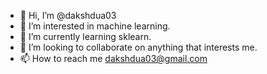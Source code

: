 - 👋 Hi, I’m @dakshdua03
- 👀 I’m interested in machine learning.
- 🌱 I’m currently learning sklearn.
- 💞️ I’m looking to collaborate on anything that interests me.
- 📫 How to reach me dakshdua03@gmail.com
